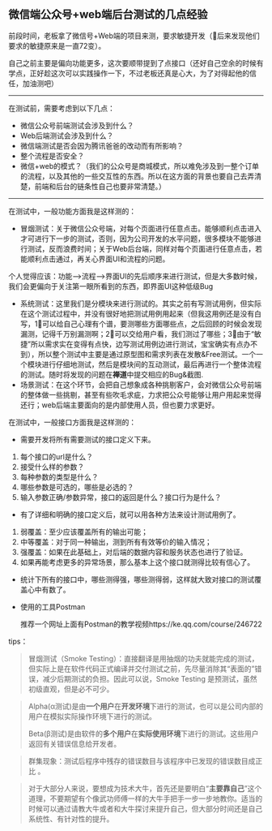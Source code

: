 ## 微信端公众号+web端后台测试的几点经验

前段时间，老板拿了微信号+Web端的项目来测，要求敏捷开发（🙂️后来发现他们要求的敏捷原来是一直72变）。

自己之前主要是偏向功能更多，这次要顺带提到了点接口（还好自己空余的时候有学点，正好趁这次可以实践操作一下，不过老板还真是心大，为了对得起他的信任，加油测吧）

------

在测试前，需要考虑到以下几点：

- 微信公众号前端测试会涉及到什么？
- Web后端测试会涉及到什么？
- 微信端测试是否会因为腾讯爸爸的改动而有所影响？
- 整个流程是否安全？
- 微信+web的模式？（我们的公众号是商城模式，所以难免涉及到一整个订单的流程，以及其他的一些交互性的东西。所以在这方面的背景也要自己去弄清楚，前端和后台的链条性自己也要非常清楚。）

------

在测试中，一般功能方面我是这样测的：

- 冒烟测试：关于微信公众号端，对每个页面进行任意点击。能够顺利点击进入才可进行下一步的测试，否则，因为公司开发的水平问题，很多模块不能够进行测试，反而浪费时间；关于Web后台端，同样对每个页面进行任意点击，若能顺利点击通过，再关心界面UI和流程的问题。

个人觉得应该：功能—>流程—>界面UI的先后顺序来进行测试，但是大多数时候，我们会更偏向于关注第一眼所看到的东西，即界面UI这种低级Bug

- 系统测试：这里我们是分模块来进行测试的。其实之前有写测试用例，但实际在这个测试过程中，并没有很好地把测试用例用起来（但我这用例还是没有白写，1⃣可以给自己心理有个谱，要测哪些方面哪些点，之后回顾的时候会发现漏测，记得千万别漏测啊；2⃣可以交给用户看，我们测过了哪些；3⃣由于“敏捷”所以需求实在变得有点快，边写测试用例边进行测试，宝宝确实有点办不到），所以整个测试中主要是通过原型图和需求列表在发散&Free测试。一个一个模块进行仔细地测试，然后是模块间的互动测试，最后再进行一个整体流程的测试。随时将发现的问题在**禅道**中提交相应的Bug&截图.
- 场景测试：在这个环节，会把自己想象成各种挑剔客户，会对微信公众号前端的整体做一些挑剔，甚至有些吹毛求疵，力求把公众号能够让用户用起来觉得还行；web后端主要面向的是内部使用人员，但也要力求更好。

在测试中，一般接口方面我是这样测的：

- 需要开发将所有需要测试的接口定义下来。
1. 每个接口的url是什么？
2. 接受什么样的参数？
3. 每种参数的类型是什么？
4. 哪些参数是可选的，哪些是必选的？
5. 输入参数正确/参数异常，接口的返回是什么？接口行为是什么？

- 有了详细和明确的接口定义后，就可以用各种方法来设计测试用例了。
1. 弱覆盖：至少应该覆盖所有的输出可能；
2. 中等覆盖：对于同一种输出，测到所有有效等价的输入情况；
3. 强覆盖：如果在此基础上，对后端的数据内容和服务状态也进行了验证。
4. 如果再能考虑更多的异常场景，那么基本上这个接口就测得比较有信心了。

- 统计下所有的接口中，哪些测得强，哪些测得弱，这样就大致对接口的测试覆盖心中有数了。

- 使用的工具Postman

  推荐一个网址上面有Postman的教学视频https://ke.qq.com/course/246722



tips：

>冒烟测试（Smoke Testing）：直接翻译是用抽烟的功夫就能完成的测试，但实际上是在软件代码正式编译并交付测试之前，先尽量消除其“表面的”错误，减少后期测试的负担。因此可以说，Smoke Testing 是预测试，虽然初级直观，但是必不可少。



> Alpha(α测试)是由**一个用户**在**开发环境**下进行的测试，也可以是公司内部的用户在模拟实际操作环境下进行的测试。
>
> Beta(β测试)是由软件的**多个用户**在**实际使用环境**下进行的测试。这些用户返回有关错误信息给开发者。



> 群集现象：测试后程序中残存的错误数目与该程序中已发现的错误数目成正比 。




> 对于大部分人来说，要想成为技术大牛，首先还是要明白“**主要靠自己**”这个道理，不要期望有个像武功师傅一样的大牛手把手一步一步地教你。适当的时候可以通过请教大牛或者和大牛探讨来提升自己，但大部分时间还是自己系统性、有针对性的提升。


